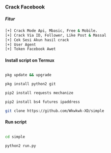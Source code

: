 ### Crack Facebook
##### Fitur
```bash
[+] Crack Mode Api, Mbasic, Free & Mobile.
[+] Crack Via ID, Follower, Like Post & Massal
[+] Cek Sesi Akun hasil crack
[+] User Agent 
[+] Token Facebook Awet
```
#### Install script on Termux

```bash

pkg update && upgrade

pkg install python2 git

pip2 install requests mechanize

pip2 install bs4 futures ipaddress

git clone https://github.com/Wkwkwk-XD/simple

```

#### Run script

```bash

cd simple

python2 run.py

```
